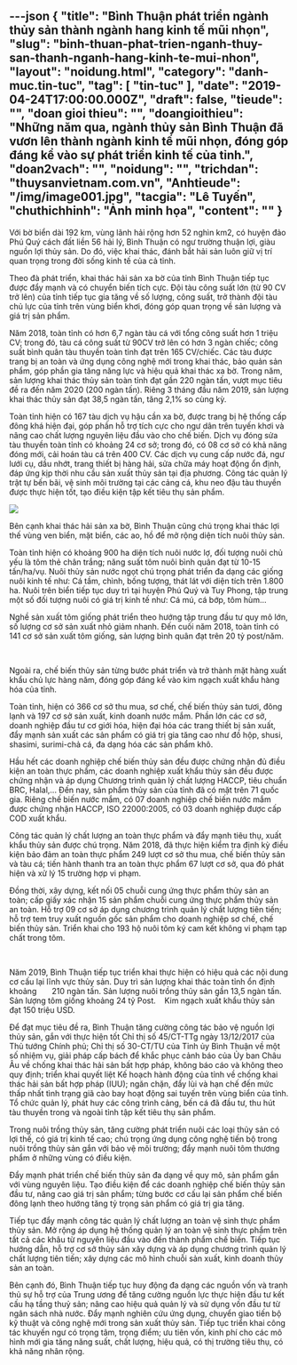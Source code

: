 ---json
{
    "title": "Bình Thuận phát triển ngành thủy sản thành ngành hang kinh tế mũi nhọn",
    "slug": "binh-thuan-phat-trien-nganh-thuy-san-thanh-nganh-hang-kinh-te-mui-nhon",
    "layout": "noidung.html",
    "category": "danh-muc.tin-tuc",
    "tag": [
        "tin-tuc"
    ],
    "date": "2019-04-24T17:00:00.000Z",
    "draft": false,
    "tieude": "",
    "doan gioi thieu": "",
    "doangioithieu": "Những năm qua, ngành thủy sản Bình Thuận đã vươn lên thành ngành kinh tế mũi nhọn, đóng góp đáng kể vào sự phát triển kinh tế của tỉnh.",
    "doan2vach": "",
    "noidung": "",
    "trichdan": "thuysanvietnam.com.vn",
    "Anhtieude": "/img/image001.jpg",
    "tacgia": "Lê Tuyến",
    "chuthichhinh": "Ảnh minh họa",
    "__content__": ""
}
---
<p>Với bờ biển d&agrave;i 192 km, v&ugrave;ng l&atilde;nh hải rộng hơn 52 ngh&igrave;n km2, c&oacute; huyện đảo Ph&uacute; Qu&yacute; c&aacute;ch đất liền 56 hải l&yacute;, B&igrave;nh Thuận c&oacute; ngư trường thuận lợi, gi&agrave;u nguồn lợi thủy sản. Do đ&oacute;, việc khai th&aacute;c, đ&aacute;nh bắt hải sản lu&ocirc;n giữ vị tr&iacute; quan trọng trong đời sống kinh tế của cả tỉnh.</p>

<p>Theo đ&agrave; ph&aacute;t triển, khai th&aacute;c hải sản xa bờ của tỉnh B&igrave;nh Thuận tiếp tục được đẩy mạnh v&agrave; c&oacute; chuyển biến t&iacute;ch cực. Đội t&agrave;u c&ocirc;ng suất lớn (từ 90 CV trở l&ecirc;n) của tỉnh tiếp tục gia tăng về số lượng, c&ocirc;ng suất, trở th&agrave;nh đội t&agrave;u chủ lực của tỉnh tr&ecirc;n v&ugrave;ng biển khơi, đ&oacute;ng g&oacute;p quan trọng về sản lượng v&agrave; gi&aacute; trị sản phẩm.</p>

<p>Năm 2018, to&agrave;n tỉnh c&oacute; hơn 6,7 ng&agrave;n t&agrave;u c&aacute; với tổng c&ocirc;ng suất hơn 1 triệu CV; trong đ&oacute;, t&agrave;u c&aacute; c&ocirc;ng suất từ 90CV trở l&ecirc;n c&oacute; hơn 3 ng&agrave;n chiếc; c&ocirc;ng suất b&igrave;nh qu&acirc;n t&agrave;u thuyền to&agrave;n tỉnh đạt tr&ecirc;n 165 CV/chiếc. C&aacute;c t&agrave;u được trang bị an to&agrave;n v&agrave; ứng dụng c&ocirc;ng nghệ mới trong khai th&aacute;c, bảo quản sản phẩm, g&oacute;p phần gia tăng năng lực v&agrave; hiệu quả khai th&aacute;c xa bờ. Trong năm, sản lượng khai th&aacute;c thủy sản to&agrave;n tỉnh đạt gần 220 ng&agrave;n tấn, vượt mục ti&ecirc;u đề ra đến năm 2020 (200 ng&agrave;n tấn). Ri&ecirc;ng 3 th&aacute;ng đầu năm 2019, sản lượng khai th&aacute;c thủy sản đạt 38,5 ng&agrave;n tấn, tăng 2,1% so c&ugrave;ng kỳ.</p>

<p>To&agrave;n tỉnh hiện c&oacute; 167 t&agrave;u dịch vụ hậu cần xa bờ, được trang bị hệ thống cấp đ&ocirc;ng kh&aacute; hiện đại, g&oacute;p phần hỗ trợ t&iacute;ch cực cho ngư d&acirc;n tr&ecirc;n tuyến khơi v&agrave; n&acirc;ng cao chất lượng nguy&ecirc;n liệu đầu v&agrave;o cho chế biến. Dịch vụ đ&oacute;ng sửa t&agrave;u thuyền to&agrave;n tỉnh c&oacute; khoảng 24 cơ sở; trong đ&oacute;, c&oacute; 08 cơ sở c&oacute; khả năng đ&oacute;ng mới, cải ho&aacute;n t&agrave;u c&aacute; tr&ecirc;n 400 CV. C&aacute;c dịch vụ cung cấp nước đ&aacute;, ngư lưới cụ, dầu nhớt, trang thiết bị h&agrave;ng hải, sửa chữa m&aacute;y hoạt động ổn định, đ&aacute;p ứng kịp thời nhu cầu sản xuất thủy sản tại địa phương. C&ocirc;ng t&aacute;c quản l&yacute; trật tự bến b&atilde;i, vệ sinh m&ocirc;i trường tại c&aacute;c cảng c&aacute;, khu neo đậu t&agrave;u thuyền được thực hiện tốt, tạo điều kiện tập kết ti&ecirc;u thụ sản phẩm.</p>

<p><img src="http://www.binhthuan.gov.vn/wps/wcm/connect/aebe2b0049a205e1be3cffde7dd223b9/1/image003.jpg?MOD=AJPERES&amp;CACHEID=aebe2b0049a205e1be3cffde7dd223b9/1" /></p>

<p>B&ecirc;n cạnh khai th&aacute;c hải sản xa bờ, B&igrave;nh Thuận cũng ch&uacute; trọng khai th&aacute;c lợi thế v&ugrave;ng ven biển, mặt biển, c&aacute;c ao, hồ để mở rộng diện t&iacute;ch nu&ocirc;i thủy sản.</p>

<p>To&agrave;n tỉnh hiện c&oacute; khoảng 900 ha diện t&iacute;ch nu&ocirc;i nước lợ, đối tượng nu&ocirc;i chủ yếu l&agrave; t&ocirc;m thẻ ch&acirc;n trắng; năng suất t&ocirc;m nu&ocirc;i b&igrave;nh qu&acirc;n đạt từ 10-15 tấn/ha/vụ. Nu&ocirc;i thủy sản nước ngọt ch&uacute; trọng ph&aacute;t triển đa dạng c&aacute;c giống nu&ocirc;i kinh tế như: C&aacute; tầm, ch&igrave;nh, bống tượng, th&aacute;t l&aacute;t với diện t&iacute;ch tr&ecirc;n 1.800 ha. Nu&ocirc;i tr&ecirc;n biển tiếp tục duy tr&igrave; tại huyện Ph&uacute; Qu&yacute; v&agrave; Tuy Phong, tập trung một số đối tượng nu&ocirc;i c&oacute; gi&aacute; trị kinh tế như: C&aacute; m&uacute;, c&aacute; bớp, t&ocirc;m h&ugrave;m&hellip;&nbsp;</p>

<p>Nghề sản xuất t&ocirc;m giống ph&aacute;t triển theo hướng tập trung đầu tư quy m&ocirc; lớn, số lượng cơ sở sản xuất nhỏ giảm nhanh. Đến cuối năm 2018, to&agrave;n tỉnh c&oacute; 141 cơ sở sản xuất t&ocirc;m giống, sản lượng b&igrave;nh qu&acirc;n đạt tr&ecirc;n 20 tỷ post/năm.</p>

<p>&nbsp;</p>

<p>Ngo&agrave;i ra, chế biến thủy sản từng bước ph&aacute;t triển v&agrave; trở th&agrave;nh mặt h&agrave;ng xuất khẩu chủ lực h&agrave;ng năm, đ&oacute;ng g&oacute;p đ&aacute;ng kể v&agrave;o kim ngạch xuất khẩu h&agrave;ng h&oacute;a của tỉnh.</p>

<p>To&agrave;n tỉnh, hiện c&oacute; 366 cơ sở thu mua, sơ chế, chế biến thủy sản tươi, đ&ocirc;ng lạnh v&agrave; 197 cơ sở sản xuất, kinh doanh nước mắm. Phần lớn c&aacute;c cơ sở, doanh nghiệp đầu tư cơ giới h&oacute;a, hiện đại h&oacute;a c&aacute;c trang thiết bị sản xuất, đẩy mạnh sản xuất c&aacute;c sản phẩm c&oacute; gi&aacute; trị gia tăng cao như đồ hộp, shusi, shasimi, surimi-chả c&aacute;, đa dạng h&oacute;a c&aacute;c sản phẩm kh&ocirc;.</p>

<p>Hầu hết c&aacute;c doanh nghiệp chế biến thủy sản đều được chứng nhận đủ điều kiện an to&agrave;n thực phẩm, c&aacute;c doanh nghiệp xuất khẩu thủy sản đều được chứng nhận v&agrave; &aacute;p dụng Chương tr&igrave;nh quản l&yacute; chất lượng HACCP, ti&ecirc;u chuẩn BRC, Halal,... Đến nay, sản phẩm thủy sản của tỉnh đ&atilde; c&oacute; mặt tr&ecirc;n 71 quốc gia. Ri&ecirc;ng chế biến nước mắm, c&oacute; 07 doanh nghiệp chế biến nước mắm được chứng nhận HACCP, ISO 22000:2005, c&oacute; 03 doanh nghiệp được cấp COD xuất khẩu.</p>

<p>C&ocirc;ng t&aacute;c quản l&yacute; chất lượng an to&agrave;n thực phẩm v&agrave; đẩy mạnh ti&ecirc;u thụ, xuất khẩu thủy sản được ch&uacute; trọng. Năm 2018, đ&atilde; thực hiện kiểm tra định kỳ điều kiện bảo đảm an to&agrave;n thực phẩm 249 lượt cơ sở thu mua, chế biến thủy sản v&agrave; t&agrave;u c&aacute;; tiến h&agrave;nh thanh tra an to&agrave;n thực phẩm 67 lượt cơ sở, qua đ&oacute; ph&aacute;t hiện v&agrave; xử l&yacute; 15 trường hợp vi phạm.</p>

<p>Đồng thời, x&acirc;y dựng, kết nối 05 chuỗi cung ứng thực phẩm thủy sản an to&agrave;n; cấp giấy x&aacute;c nhận 15 sản phẩm chuỗi cung ứng thực phẩm thủy sản an to&agrave;n. Hỗ trợ 09 cơ sở &aacute;p dụng chương tr&igrave;nh quản l&yacute; chất lượng ti&ecirc;n tiến; hỗ trợ tem truy xuất nguồn gốc sản phẩm cho doanh nghiệp sơ chế, chế biến thủy sản. Triển khai cho 193 hộ nu&ocirc;i t&ocirc;m k&yacute; cam kết kh&ocirc;ng vi phạm tạp chất trong t&ocirc;m.</p>

<p>&nbsp;</p>

<p>Năm 2019, B&igrave;nh Thuận tiếp tục triển khai thực hiện c&oacute; hiệu quả c&aacute;c nội dung cơ cấu lại lĩnh vực thủy sản. Duy tr&igrave; sản lượng khai th&aacute;c to&agrave;n tỉnh ổn định khoảng&nbsp;&nbsp;&nbsp;&nbsp;&nbsp;&nbsp;&nbsp;210 ng&agrave;n tấn. Sản lượng nu&ocirc;i trồng thủy sản gần 13,5 ng&agrave;n tấn. Sản lượng t&ocirc;m giống khoảng 24 tỷ Post.&nbsp;&nbsp;&nbsp;&nbsp;Kim ngạch xuất khẩu thủy sản đạt 150 triệu USD.</p>

<p>Để đạt mục ti&ecirc;u đề ra, B&igrave;nh Thuận tăng cường c&ocirc;ng t&aacute;c bảo vệ nguồn lợi thủy sản, gắn với thực hiện tốt Chỉ thị số 45/CT-TTg ng&agrave;y 13/12/2017 của Thủ tướng Ch&iacute;nh phủ; Chỉ thị số 30-CT/TU của Tỉnh ủy B&igrave;nh Thuận về một số nhiệm vụ, giải ph&aacute;p cấp b&aacute;ch để khắc phục cảnh b&aacute;o của Ủy ban Ch&acirc;u &Acirc;u về chống khai th&aacute;c hải sản bất hợp ph&aacute;p, kh&ocirc;ng b&aacute;o c&aacute;o v&agrave; kh&ocirc;ng theo quy định; triển khai quyết liệt Kế hoạch h&agrave;nh động của tỉnh về chống khai th&aacute;c hải sản bất hợp ph&aacute;p (IUU); ngăn chặn, đẩy l&ugrave;i v&agrave; hạn chế đến mức thấp nhất t&igrave;nh trạng gi&atilde; c&agrave;o bay hoạt động sai tuyến tr&ecirc;n v&ugrave;ng biển của tỉnh. Tổ chức quản l&yacute;, ph&aacute;t huy c&aacute;c c&ocirc;ng tr&igrave;nh cảng, bến c&aacute; đ&atilde; đầu tư, thu h&uacute;t t&agrave;u thuyền trong v&agrave; ngo&agrave;i tỉnh tập kết ti&ecirc;u thụ sản phẩm.&nbsp;</p>

<p>Trong nu&ocirc;i trồng thủy sản, tăng cường ph&aacute;t triển nu&ocirc;i c&aacute;c loại thủy sản c&oacute; lợi thế, c&oacute; gi&aacute; trị kinh tế cao; ch&uacute; trọng ứng dụng c&ocirc;ng nghệ tiến bộ trong nu&ocirc;i trồng thủy sản gắn với bảo vệ m&ocirc;i trường; đẩy mạnh nu&ocirc;i t&ocirc;m thương phẩm ở những v&ugrave;ng c&oacute; điều kiện.</p>

<p>Đẩy mạnh ph&aacute;t triển chế biến thủy sản đa dạng về quy m&ocirc;, sản phẩm gắn với v&ugrave;ng nguy&ecirc;n liệu. Tạo điều kiện để c&aacute;c doanh nghiệp chế biến thủy sản đầu tư, n&acirc;ng cao gi&aacute; trị sản phẩm; từng bước cơ cấu lại sản phẩm chế biến đ&ocirc;ng lạnh theo hướng tăng tỷ trọng sản phẩm c&oacute; gi&aacute; trị gia tăng.</p>

<p>Tiếp tục đẩy mạnh c&ocirc;ng t&aacute;c quản l&yacute; chất lượng an to&agrave;n vệ sinh thực phẩm thủy sản. Mở rộng &aacute;p dụng hệ thống quản l&yacute; an to&agrave;n vệ sinh thực phẩm tr&ecirc;n tất cả c&aacute;c kh&acirc;u từ nguy&ecirc;n liệu đầu v&agrave;o đến th&agrave;nh phẩm chế biến. Tiếp tục hướng dẫn, hỗ trợ cơ sở thủy sản x&acirc;y dựng v&agrave; &aacute;p dụng chương tr&igrave;nh quản l&yacute; chất lượng ti&ecirc;n tiến; x&acirc;y dựng c&aacute;c m&ocirc; h&igrave;nh chuỗi sản xuất, kinh doanh thủy sản an to&agrave;n.</p>

<p>B&ecirc;n cạnh đ&oacute;, B&igrave;nh Thuận tiếp tục huy động đa dạng c&aacute;c nguồn vốn v&agrave; tranh thủ sự hỗ trợ của Trung ương để tăng cường nguồn lực thực hiện đầu tư kết cấu hạ tầng thuỷ sản; n&acirc;ng cao hiệu quả quản l&yacute; v&agrave; sử dụng vốn đầu tư từ ng&acirc;n s&aacute;ch nh&agrave; nước. Đẩy mạnh nghi&ecirc;n cứu ứng dụng, chuyển giao tiến bộ kỹ thuật v&agrave; c&ocirc;ng nghệ mới trong sản xuất thủy sản. Tiếp tục triển khai c&ocirc;ng t&aacute;c khuyến ngư c&oacute; trọng t&acirc;m, trọng điểm; ưu ti&ecirc;n vốn, kinh ph&iacute; cho c&aacute;c m&ocirc; h&igrave;nh mới gia tăng năng suất, chất lượng, hiệu quả, c&oacute; thị trường ti&ecirc;u thụ, c&oacute; khả năng nh&acirc;n rộng.</p>

